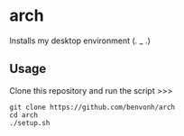 # arch

Installs my desktop environment (. _ .)

## Usage

Clone this repository and run the script >>>

```SH
git clone https://github.com/benvonh/arch
cd arch
./setup.sh
```
